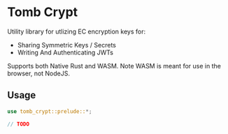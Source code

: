 # Tomb Crypt

Utility library for utlizing EC encryption keys for:
- Sharing Symmetric Keys / Secrets
- Writing And Authenticating JWTs

Supports both Native Rust and WASM. Note WASM is meant for use in the browser, not NodeJS.

## Usage

```rust
use tomb_crypt::prelude::*;

// TODO
```

